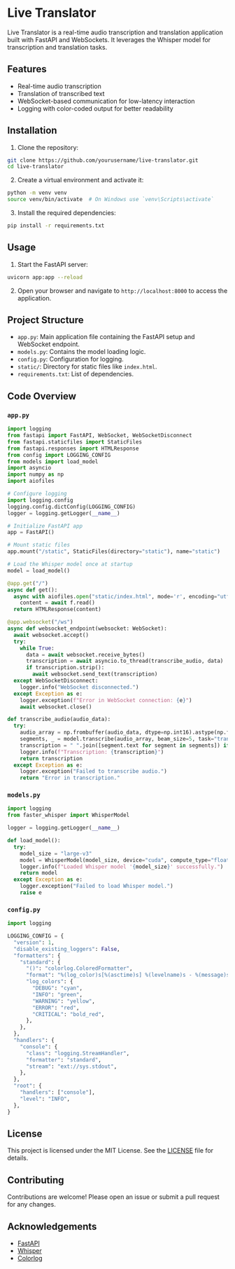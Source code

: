 # Live Translator

Live Translator is a real-time audio transcription and translation application built with FastAPI and WebSockets. It leverages the Whisper model for transcription and translation tasks.

## Features

- Real-time audio transcription
- Translation of transcribed text
- WebSocket-based communication for low-latency interaction
- Logging with color-coded output for better readability

## Installation

1. Clone the repository:
  ```sh
  git clone https://github.com/yourusername/live-translator.git
  cd live-translator
  ```

2. Create a virtual environment and activate it:
  ```sh
  python -m venv venv
  source venv/bin/activate  # On Windows use `venv\Scripts\activate`
  ```

3. Install the required dependencies:
  ```sh
  pip install -r requirements.txt
  ```

## Usage

1. Start the FastAPI server:
  ```sh
  uvicorn app:app --reload
  ```

2. Open your browser and navigate to `http://localhost:8000` to access the application.

## Project Structure

- `app.py`: Main application file containing the FastAPI setup and WebSocket endpoint.
- `models.py`: Contains the model loading logic.
- `config.py`: Configuration for logging.
- `static/`: Directory for static files like `index.html`.
- `requirements.txt`: List of dependencies.

## Code Overview

### `app.py`

```py
import logging
from fastapi import FastAPI, WebSocket, WebSocketDisconnect
from fastapi.staticfiles import StaticFiles
from fastapi.responses import HTMLResponse
from config import LOGGING_CONFIG
from models import load_model
import asyncio
import numpy as np
import aiofiles

# Configure logging
import logging.config
logging.config.dictConfig(LOGGING_CONFIG)
logger = logging.getLogger(__name__)

# Initialize FastAPI app
app = FastAPI()

# Mount static files
app.mount("/static", StaticFiles(directory="static"), name="static")

# Load the Whisper model once at startup
model = load_model()

@app.get("/")
async def get():
  async with aiofiles.open("static/index.html", mode='r', encoding="utf-8") as f:
    content = await f.read()
  return HTMLResponse(content)

@app.websocket("/ws")
async def websocket_endpoint(websocket: WebSocket):
  await websocket.accept()
  try:
    while True:
      data = await websocket.receive_bytes()
      transcription = await asyncio.to_thread(transcribe_audio, data)
      if transcription.strip():
        await websocket.send_text(transcription)
  except WebSocketDisconnect:
    logger.info("WebSocket disconnected.")
  except Exception as e:
    logger.exception(f"Error in WebSocket connection: {e}")
    await websocket.close()

def transcribe_audio(audio_data):
  try:
    audio_array = np.frombuffer(audio_data, dtype=np.int16).astype(np.float32) / 32768.0
    segments, _ = model.transcribe(audio_array, beam_size=5, task="translate", language="en")
    transcription = " ".join([segment.text for segment in segments]) if segments else ""
    logger.info(f"Transcription: {transcription}")
    return transcription
  except Exception as e:
    logger.exception("Failed to transcribe audio.")
    return "Error in transcription."
```

### `models.py`

```py
import logging
from faster_whisper import WhisperModel

logger = logging.getLogger(__name__)

def load_model():
  try:
    model_size = "large-v3"
    model = WhisperModel(model_size, device="cuda", compute_type="float16")
    logger.info(f"Loaded Whisper model '{model_size}' successfully.")
    return model
  except Exception as e:
    logger.exception("Failed to load Whisper model.")
    raise e
```

### `config.py`

```py
import logging

LOGGING_CONFIG = {
  "version": 1,
  "disable_existing_loggers": False,
  "formatters": {
    "standard": {
      "()": "colorlog.ColoredFormatter",
      "format": "%(log_color)s[%(asctime)s] %(levelname)s - %(message)s",
      "log_colors": {
        "DEBUG": "cyan",
        "INFO": "green",
        "WARNING": "yellow",
        "ERROR": "red",
        "CRITICAL": "bold_red",
      },
    },
  },
  "handlers": {
    "console": {
      "class": "logging.StreamHandler",
      "formatter": "standard",
      "stream": "ext://sys.stdout",
    },
  },
  "root": {
    "handlers": ["console"],
    "level": "INFO",
  },
}
```

## License

This project is licensed under the MIT License. See the [LICENSE](LICENSE) file for details.

## Contributing

Contributions are welcome! Please open an issue or submit a pull request for any changes.

## Acknowledgements

- [FastAPI](https://fastapi.tiangolo.com/)
- [Whisper](https://github.com/openai/whisper)
- [Colorlog](https://github.com/borntyping/python-colorlog)
